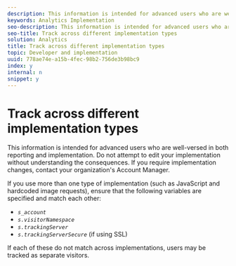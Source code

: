 ```yaml
---
description: This information is intended for advanced users who are well-versed in both reporting and implementation. Do not attempt to edit your implementation without understanding the consequences. If you require implementation changes, contact your organization's Account Manager.
keywords: Analytics Implementation
seo-description: This information is intended for advanced users who are well-versed in both reporting and implementation. Do not attempt to edit your implementation without understanding the consequences. If you require implementation changes, contact your organization's Account Manager.
seo-title: Track across different implementation types
solution: Analytics
title: Track across different implementation types
topic: Developer and implementation
uuid: 778ae74e-a15b-4fec-98b2-756de3b98bc9
index: y
internal: n
snippet: y
---
```


# Track across different implementation types

This information is intended for advanced users who are well-versed in both reporting and implementation. Do not attempt to edit your implementation without understanding the consequences. If you require implementation changes, contact your organization's Account Manager.

If you use more than one type of implementation (such as JavaScript and hardcoded image requests), ensure that the following variables are specified and match each other:

* *`s_account`* 
* *`s.visitorNamespace`* 
* *`s.trackingServer`* 
* *`s.trackingServerSecure`* (if using SSL)

If each of these do not match across implementations, users may be tracked as separate visitors. 
